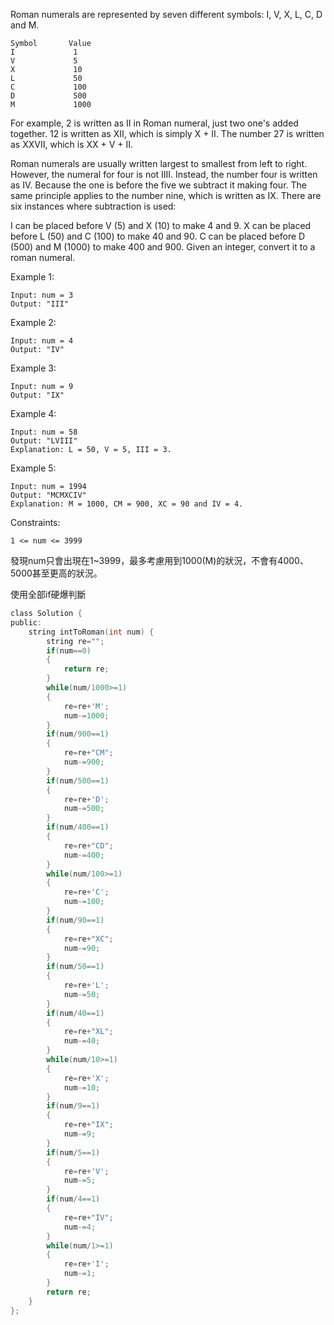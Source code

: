 Roman numerals are represented by seven different symbols: I, V, X, L, C, D and M.
```
Symbol       Value
I             1
V             5
X             10
L             50
C             100
D             500
M             1000
```
For example, 2 is written as II in Roman numeral, just two one's added together. 12 is written as XII, which is simply X + II. The number 27 is written as XXVII, which is XX + V + II.

Roman numerals are usually written largest to smallest from left to right. However, the numeral for four is not IIII. Instead, the number four is written as IV. Because the one is before the five we subtract it making four. The same principle applies to the number nine, which is written as IX. There are six instances where subtraction is used:

I can be placed before V (5) and X (10) to make 4 and 9. 
X can be placed before L (50) and C (100) to make 40 and 90. 
C can be placed before D (500) and M (1000) to make 400 and 900.
Given an integer, convert it to a roman numeral.

 

Example 1:
```
Input: num = 3
Output: "III"
```
Example 2:
```
Input: num = 4
Output: "IV"
```
Example 3:
```
Input: num = 9
Output: "IX"
```
Example 4:
```
Input: num = 58
Output: "LVIII"
Explanation: L = 50, V = 5, III = 3.
```
Example 5:
```
Input: num = 1994
Output: "MCMXCIV"
Explanation: M = 1000, CM = 900, XC = 90 and IV = 4.
```
Constraints:
```
1 <= num <= 3999
```
發現num只會出現在1~3999，最多考慮用到1000(M)的狀況，不會有4000、5000甚至更高的狀況。

使用全部if硬爆判斷
```c
class Solution {
public:
    string intToRoman(int num) {
        string re="";
        if(num==0)
        {
            return re;
        }
        while(num/1000>=1)
        {
            re=re+'M';
            num-=1000;
        }
        if(num/900==1)
        {
            re=re+"CM";
            num-=900;
        }
        if(num/500==1)
        {
            re=re+'D';
            num-=500;
        }
        if(num/400==1)
        {
            re=re+"CD";
            num-=400;
        }
        while(num/100>=1)
        {
            re=re+'C';
            num-=100;
        }
        if(num/90==1)
        {
            re=re+"XC";
            num-=90;
        }
        if(num/50==1)
        {
            re=re+'L';
            num-=50;
        }
        if(num/40==1)
        {
            re=re+"XL";
            num-=40;
        }
        while(num/10>=1)
        {
            re=re+'X';
            num-=10;
        }
        if(num/9==1)
        {
            re=re+"IX";
            num-=9;
        }
        if(num/5==1)
        {
            re=re+'V';
            num-=5;
        }
        if(num/4==1)
        {
            re=re+"IV";
            num-=4;
        }
        while(num/1>=1)
        {
            re=re+'I';
            num-=1;
        }
        return re;
    }
};
```
